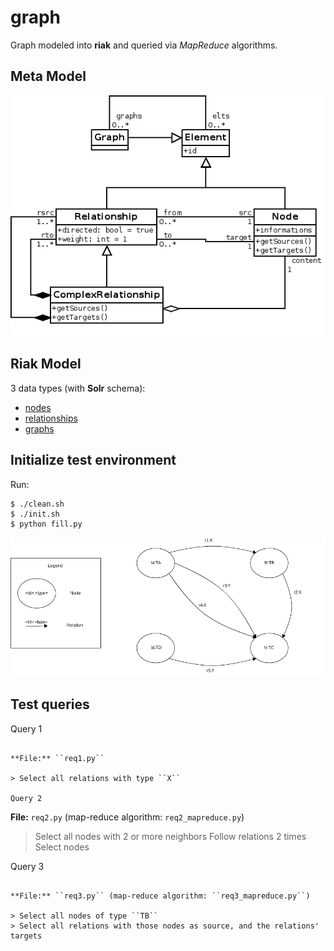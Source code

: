graph
=====

Graph modeled into **riak** and queried via *MapReduce* algorithms.

Meta Model
----------

![Graph Meta Model](metamodel.png)

Riak Model
----------

3 data types (with **Solr** schema):

 - [nodes](node.xml)
 - [relationships](relationship.xml)
 - [graphs](graph.xml)

Initialize test environment
---------------------------

Run:

    $ ./clean.sh
    $ ./init.sh
    $ python fill.py

![Initialized graph](graph.png)

Test queries
------------

Query 1
~~~~~~~

**File:** ``req1.py``

> Select all relations with type ``X``

Query 2
~~~~~~~

**File:** ``req2.py`` (map-reduce algorithm: ``req2_mapreduce.py``)

> Select all nodes with 2 or more neighbors
> Follow relations 2 times
> Select nodes

Query 3
~~~~~~~

**File:** ``req3.py`` (map-reduce algorithm: ``req3_mapreduce.py``)

> Select all nodes of type ``TB``
> Select all relations with those nodes as source, and the relations' targets
